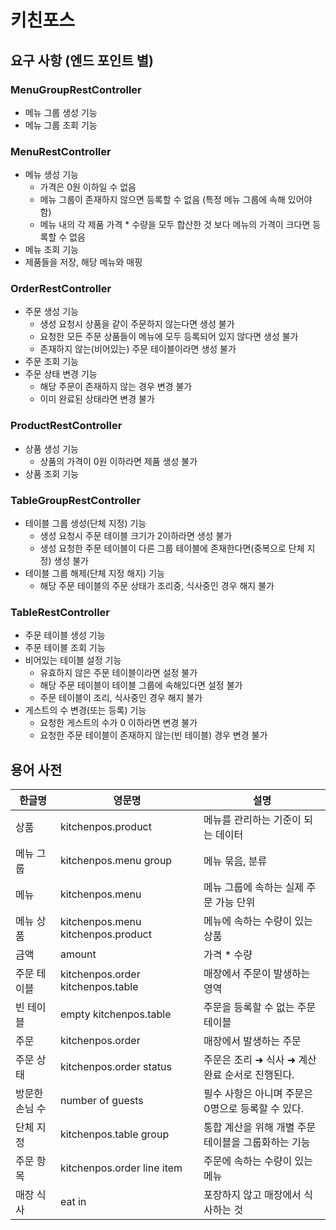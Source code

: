 # 키친포스

## 요구 사항 (엔드 포인트 별)

### MenuGroupRestController
* 메뉴 그룹 생성 기능
* 메뉴 그룹 조회 기능

### MenuRestController
* 메뉴 생성 기능
  * 가격은 0원 이하일 수 없음
  * 메뉴 그룹이 존재하지 않으면 등록할 수 없음 (특정 메뉴 그룹에 속해 있어야 함)
  * 메뉴 내의 각 제품 가격 * 수량을 모두 합산한 것 보다 메뉴의 가격이 크다면 등록할 수 없음
* 메뉴 조회 기능
* 제품들을 저장, 해당 메뉴와 매핑

### OrderRestController
* 주문 생성 기능
  * 생성 요청시 상품을 같이 주문하지 않는다면 생성 불가
  * 요청한 모든 주문 상품들이 메뉴에 모두 등록되어 있지 않다면 생성 불가
  * 존재하지 않는(비어있는) 주문 테이블이라면 생성 불가
* 주문 조회 기능
* 주문 상태 변경 기능
  * 해당 주문이 존재하지 않는 경우 변경 불가
  * 이미 완료된 상태라면 변경 불가

### ProductRestController
* 상품 생성 기능
  * 상품의 가격이 0원 이하라면 제품 생성 불가
* 상품 조회 기능

### TableGroupRestController
* 테이블 그룹 생성(단체 지정) 기능
  * 생성 요청시 주문 테이블 크기가 2이하라면 생성 불가
  * 생성 요청한 주문 테이블이 다른 그룹 테이블에 존재한다면(중복으로 단체 지정) 생성 불가
* 테이블 그룹 해제(단체 지정 해지) 기능
  * 해당 주문 테이블의 주문 상태가 조리중, 식사중인 경우 해지 불가

### TableRestController
* 주문 테이블 생성 기능
* 주문 테이블 조회 기능
* 비어있는 테이블 설정 기능
  * 유효하지 않은 주문 테이블이라면 설정 불가
  * 해당 주문 테이블이 테이블 그룹에 속해있다면 설정 불가
  * 주문 테이블이 조리, 식사중인 경우 해지 불가
* 게스트의 수 변경(또는 등록) 기능
  * 요청한 게스트의 수가 0 이하라면 변경 불가
  * 요청한 주문 테이블이 존재하지 않는(빈 테이블) 경우 변경 불가

## 용어 사전

| 한글명 | 영문명 | 설명 |
| --- | --- | --- |
| 상품 | kitchenpos.product | 메뉴를 관리하는 기준이 되는 데이터 |
| 메뉴 그룹 | kitchenpos.menu group | 메뉴 묶음, 분류 |
| 메뉴 | kitchenpos.menu | 메뉴 그룹에 속하는 실제 주문 가능 단위 |
| 메뉴 상품 | kitchenpos.menu kitchenpos.product | 메뉴에 속하는 수량이 있는 상품 |
| 금액 | amount | 가격 * 수량 |
| 주문 테이블 | kitchenpos.order kitchenpos.table | 매장에서 주문이 발생하는 영역 |
| 빈 테이블 | empty kitchenpos.table | 주문을 등록할 수 없는 주문 테이블 |
| 주문 | kitchenpos.order | 매장에서 발생하는 주문 |
| 주문 상태 | kitchenpos.order status | 주문은 조리 ➜ 식사 ➜ 계산 완료 순서로 진행된다. |
| 방문한 손님 수 | number of guests | 필수 사항은 아니며 주문은 0명으로 등록할 수 있다. |
| 단체 지정 | kitchenpos.table group | 통합 계산을 위해 개별 주문 테이블을 그룹화하는 기능 |
| 주문 항목 | kitchenpos.order line item | 주문에 속하는 수량이 있는 메뉴 |
| 매장 식사 | eat in | 포장하지 않고 매장에서 식사하는 것 |
